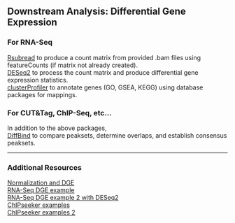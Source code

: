 
## Downstream Analysis: Differential Gene Expression  

### For RNA-Seq  
<a href="https://bioconductor.org/packages/release/bioc/html/Rsubread.html">Rsubread</a> to produce a count matrix from provided .bam files using featureCounts (if matrix not already created).   
<a href="https://bioconductor.org/packages/release/bioc/html/DESeq2.html">DESeq2</a> to process the count matrix and produce differential gene expression statistics.   
<a href="https://bioconductor.org/packages/release/bioc/html/clusterProfiler.html">clusterProfiler</a> to annotate genes (GO, GSEA, KEGG) using database packages for mappings.   
  
### For CUT&Tag, ChIP-Seq, etc...  
In addition to the above packages,  
<a href="https://bioconductor.org/packages/release/bioc/html/DiffBind.html">DiffBind</a> to compare peaksets, determine overlaps, and establish consensus peaksets.  

___  
### Additional Resources  
<a href="https://hbctraining.github.io/DGE_workshop/lessons/02_DGE_count_normalization.html">Normalization and DGE</a>  
<a href="https://bioconductor.org/packages/release/bioc/vignettes/DESeq2/inst/doc/DESeq2.html">RNA-Seq DGE example</a>  
<a href="https://master.bioconductor.org/packages/release/workflows/vignettes/rnaseqGene/inst/doc/rnaseqGene.html">RNA-Seq DGE example 2 with DESeq2</a>  
<a href="http://bioconductor.org/packages/devel/bioc/vignettes/ChIPseeker/inst/doc/ChIPseeker.html">ChIPseeker examples</a>  
<a href="https://hbctraining.github.io/In-depth-NGS-Data-Analysis-Course/sessionV/lessons/12_annotation_functional_analysis.html">ChIPseeker examples 2</a>  
